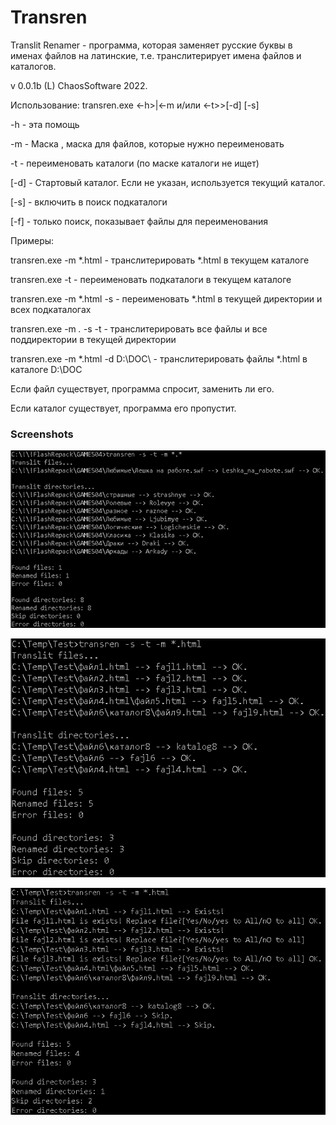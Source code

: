 # Transren
 Translit Renamer - программа, которая заменяет русские буквы в именах файлов на латинские, т.е. транслитерирует имена файлов и каталогов.

v 0.0.1b (L) ChaosSoftware 2022.

Использование: transren.exe <-h>|<-m <mask> и/или <-t>>[-d] [-s]

-h - эта помощь

-m <mask> - Маска <mask>, маска для файлов, которые нужно переименовать

-t - переименовать каталоги (по маске каталоги не ищет)

[-d] <directory> - Стартовый каталог. Если не указан, используется текущий каталог.

[-s] - включить в поиск подкаталоги

[-f] - только поиск, показывает файлы для переименования

Примеры:

transren.exe -m *.html - транслитерировать *.html в текущем каталоге

transren.exe -t - переименовать подкаталоги в текущем каталоге

transren.exe -m *.html -s  - переименовать *.html в текущей директории и всех подкаталогах

transren.exe -m *.* -s -t - транслитерировать все файлы и все поддиректории в текущей директории

transren.exe -m *.html -d D:\DOC\  - транслитерировать файлы *.html в каталоге D:\DOC

Если файл существует, программа спросит, заменить ли его.

Если каталог существует, программа его пропустит.

### Screenshots

![01](/screens/01.png)

![02](/screens/02.png)

![03](/screens/03.png)
